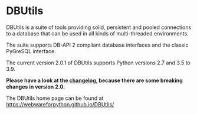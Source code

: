 DBUtils
=======

DBUtils is a suite of tools providing solid, persistent and pooled connections
to a database that can be used in all kinds of multi-threaded environments.

The suite supports DB-API 2 compliant database interfaces
and the classic PyGreSQL interface.

The current version 2.0.1 of DBUtils supports Python versions 2.7 and 3.5 to 3.9.

**Please have a look at the [changelog](https://webwareforpython.github.io/DBUtils/changelog.html), because there are some breaking changes in version 2.0.**

The DBUtils home page can be found at https://webwareforpython.github.io/DBUtils/

